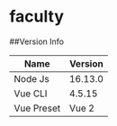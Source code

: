 # faculty

##Version Info

|Name|Version|
|----|-----|
|Node Js|16.13.0|
|Vue CLI|4.5.15|
|Vue Preset|Vue 2|
